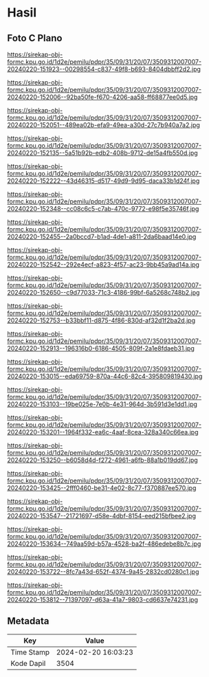 # Hasil

## Foto C Plano

https://sirekap-obj-formc.kpu.go.id/1d2e/pemilu/pdpr/35/09/31/20/07/3509312007007-20240220-151923--00298554-c837-49f8-b693-8404dbbff2d2.jpg

https://sirekap-obj-formc.kpu.go.id/1d2e/pemilu/pdpr/35/09/31/20/07/3509312007007-20240220-152006--92ba50fe-f670-4206-aa58-ff68877ee0d5.jpg

https://sirekap-obj-formc.kpu.go.id/1d2e/pemilu/pdpr/35/09/31/20/07/3509312007007-20240220-152051--489ea02b-efa9-49ea-a30d-27c7b940a7a2.jpg

https://sirekap-obj-formc.kpu.go.id/1d2e/pemilu/pdpr/35/09/31/20/07/3509312007007-20240220-152135--5a51b92b-edb2-408b-9712-de15a4fb550d.jpg

https://sirekap-obj-formc.kpu.go.id/1d2e/pemilu/pdpr/35/09/31/20/07/3509312007007-20240220-152222--43d46315-d517-49d9-9d95-daca33b1d24f.jpg

https://sirekap-obj-formc.kpu.go.id/1d2e/pemilu/pdpr/35/09/31/20/07/3509312007007-20240220-152348--cc08c6c5-c7ab-470c-9772-e98f5e35746f.jpg

https://sirekap-obj-formc.kpu.go.id/1d2e/pemilu/pdpr/35/09/31/20/07/3509312007007-20240220-152455--2a0bccd7-b1ad-4de1-a811-2da6baad14e0.jpg

https://sirekap-obj-formc.kpu.go.id/1d2e/pemilu/pdpr/35/09/31/20/07/3509312007007-20240220-152542--292e4ecf-a823-4f57-ac23-9bb45a9ad14a.jpg

https://sirekap-obj-formc.kpu.go.id/1d2e/pemilu/pdpr/35/09/31/20/07/3509312007007-20240220-152650--c9d77033-71c3-4186-99bf-6a5268c748b2.jpg

https://sirekap-obj-formc.kpu.go.id/1d2e/pemilu/pdpr/35/09/31/20/07/3509312007007-20240220-152753--b33bbf11-d875-4f86-830d-af32d1f2ba2d.jpg

https://sirekap-obj-formc.kpu.go.id/1d2e/pemilu/pdpr/35/09/31/20/07/3509312007007-20240220-152913--196316b0-6186-4505-809f-2a1e8fdaeb31.jpg

https://sirekap-obj-formc.kpu.go.id/1d2e/pemilu/pdpr/35/09/31/20/07/3509312007007-20240220-153015--eda69759-870a-44c6-82c4-395809819430.jpg

https://sirekap-obj-formc.kpu.go.id/1d2e/pemilu/pdpr/35/09/31/20/07/3509312007007-20240220-153103--19be025e-7e0b-4e31-964d-3b591d3e1dd1.jpg

https://sirekap-obj-formc.kpu.go.id/1d2e/pemilu/pdpr/35/09/31/20/07/3509312007007-20240220-153201--1964f332-ea6c-4aaf-8cea-328a340c66ea.jpg

https://sirekap-obj-formc.kpu.go.id/1d2e/pemilu/pdpr/35/09/31/20/07/3509312007007-20240220-153250--b6058d4d-f272-4961-a6fb-88a1b019dd67.jpg

https://sirekap-obj-formc.kpu.go.id/1d2e/pemilu/pdpr/35/09/31/20/07/3509312007007-20240220-153425--2fff0460-be31-4e02-8c77-f370887ee570.jpg

https://sirekap-obj-formc.kpu.go.id/1d2e/pemilu/pdpr/35/09/31/20/07/3509312007007-20240220-153547--21721697-d58e-4dbf-8154-eed215bfbee2.jpg

https://sirekap-obj-formc.kpu.go.id/1d2e/pemilu/pdpr/35/09/31/20/07/3509312007007-20240220-153634--749aa59d-b57a-4528-ba2f-486edebe8b7c.jpg

https://sirekap-obj-formc.kpu.go.id/1d2e/pemilu/pdpr/35/09/31/20/07/3509312007007-20240220-153722--8fc7a43d-652f-4374-9a45-2832cd0280c1.jpg

https://sirekap-obj-formc.kpu.go.id/1d2e/pemilu/pdpr/35/09/31/20/07/3509312007007-20240220-153812--71397097-d63a-41a7-9803-cd6637e74231.jpg


## Metadata

| Key        | Value               |
| ---------- | ------------------- |
| Time Stamp | 2024-02-20 16:03:23 |
| Kode Dapil | 3504                |



